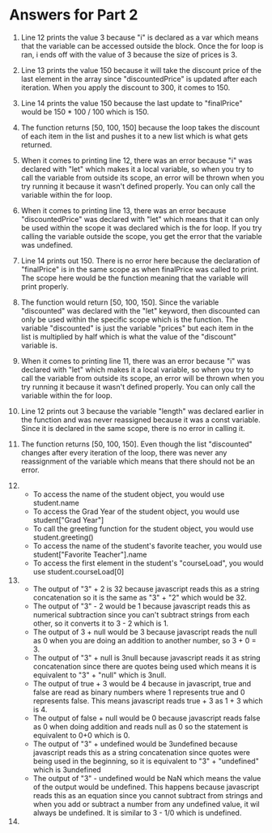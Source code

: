 # Answers for Part 2

1. Line 12 prints the value 3 because "i" is declared as a var which means that the variable can be accessed outside the block. Once the for loop is ran, i ends off with the value of 3 because the size of prices is 3.
2. Line 13 prints the value 150 because it will take the discount price of the last element in the array since "discountedPrice" is updated after each iteration. When you apply the discount to 300, it comes to 150.
3. Line 14 prints the value 150 because the last update to "finalPrice" would be 150 * 100 / 100 which is 150.
4. The function returns [50, 100, 150] because the loop takes the discount of each item in the list and pushes it to a new list which is what gets returned.
5. When it comes to printing line 12, there was an error because "i" was declared with "let" which makes it a local variable, so when you try to call the variable from outside its scope, an error will be thrown when you try running it because it wasn't defined properly. You can only call the variable within the for loop.
6. When it comes to printing line 13, there  was an error because "discountedPrice" was declared with "let" which means that it can only be used within the scope it was declared which is the for loop. If you try calling the variable outside the scope, you get the error that the variable was undefined.
7. Line 14 prints out 150. There is no error here because the declaration of "finalPrice" is in the same scope as when finalPrice was called to print. The scope here would be the function meaning that the variable will print properly.
8. The function would return [50, 100, 150]. Since the variable "discounted" was declared with the "let" keyword, then discounted can only be used within the specific scope which is the function. The variable "discounted" is just the variable "prices" but each item in the list is multiplied by half which is what the value of the "discount" variable is.
9. When it comes to printing line 11, there was an error because "i" was declared with "let" which makes it a local variable, so when you try to call the variable from outside its scope, an error will be thrown when you try running it because it wasn't defined properly. You can only call the variable within the for loop.
10. Line 12 prints out 3 because the variable "length" was declared earlier in the function and was never reassigned because it was a const variable. Since it is declared in the same scope, there is no error in calling it.
11. The function returns [50, 100, 150]. Even though the list "discounted" changes after every iteration of the loop, there was never any reassignment of the variable which means that there should not be an error.
12.  
     * To access the name of the student object, you would use student.name
     * To access the Grad Year of the student object, you would use student["Grad Year"]
     * To call the greeting function for the student object, you would use student.greeting()
     * To access the name of the student's favorite teacher, you would use student["Favorite Teacher"].name
     * To access the first element in the student's "courseLoad", you would use student.courseLoad[0]
   
13. 
    * The output of  "3" + 2 is 32 because javascript reads this as a string concatenation so it is the same as "3" + "2" which would be 32.
    * The output of "3" - 2 would be 1 because javascript reads this as numerical subtraction since you can't subtract strings from each other, so it converts it to 3 - 2 which is 1.
    * The output of 3 + null would be 3 because javascript reads the null as 0 when you are doing an addition to another number, so 3 + 0 = 3.
    * The output of "3" + null is 3null because javascript reads it as string concatenation since there are quotes being used which means it is equivalent to "3" + "null" which is 3null.
    * The output of true + 3 would be 4 because in javascript, true and false are read as binary numbers where 1 represents true and 0 represents false. This means javascript reads true + 3 as 1 + 3 which is 4.
    * The output of false + null would be 0 because javascript reads false as 0 when doing addition and reads null as 0 so the statement is equivalent to 0+0 which is 0.
    * The output of "3" + undefined would be 3undefined because javascript reads this as a string concatenation since quotes were being used in the beginning, so it is equivalent to "3" + "undefined" which is 3undefined
    * The output of "3" - undefined would be NaN which means the value of the output would be undefined. This happens because javascript reads this as an equation since you cannot subtract from strings and when you add or subtract a number from any undefined value, it wil always be undefined. It is similar to 3 - 1/0 which is undefined. 
14. 
